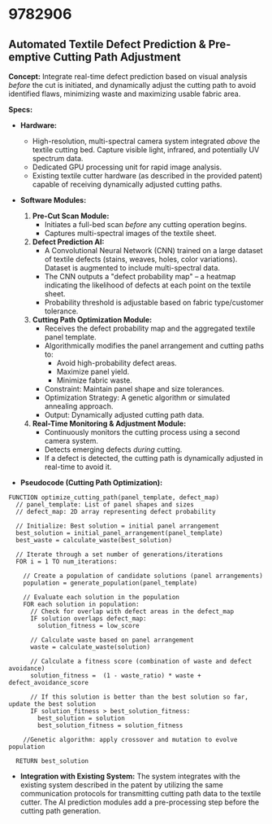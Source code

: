 # 9782906

## Automated Textile Defect Prediction & Pre-emptive Cutting Path Adjustment

**Concept:** Integrate real-time defect prediction based on visual analysis *before* the cut is initiated, and dynamically adjust the cutting path to avoid identified flaws, minimizing waste and maximizing usable fabric area.

**Specs:**

*   **Hardware:**
    *   High-resolution, multi-spectral camera system integrated *above* the textile cutting bed. Capture visible light, infrared, and potentially UV spectrum data.
    *   Dedicated GPU processing unit for rapid image analysis.
    *   Existing textile cutter hardware (as described in the provided patent) capable of receiving dynamically adjusted cutting paths.

*   **Software Modules:**
    1.  **Pre-Cut Scan Module:**
        *   Initiates a full-bed scan *before* any cutting operation begins.
        *   Captures multi-spectral images of the textile sheet.
    2.  **Defect Prediction AI:**
        *   A Convolutional Neural Network (CNN) trained on a large dataset of textile defects (stains, weaves, holes, color variations). Dataset is augmented to include multi-spectral data.
        *   The CNN outputs a "defect probability map" – a heatmap indicating the likelihood of defects at each point on the textile sheet.
        *   Probability threshold is adjustable based on fabric type/customer tolerance.
    3.  **Cutting Path Optimization Module:**
        *   Receives the defect probability map and the aggregated textile panel template.
        *   Algorithmically modifies the panel arrangement and cutting paths to:
            *   Avoid high-probability defect areas.
            *   Maximize panel yield.
            *   Minimize fabric waste.
        *   Constraint: Maintain panel shape and size tolerances.
        *   Optimization Strategy:  A genetic algorithm or simulated annealing approach.
        *   Output: Dynamically adjusted cutting path data.
    4.  **Real-Time Monitoring & Adjustment Module:**
        *   Continuously monitors the cutting process using a second camera system.
        *   Detects emerging defects *during* cutting.
        *   If a defect is detected, the cutting path is dynamically adjusted in real-time to avoid it.

*   **Pseudocode (Cutting Path Optimization):**

```
FUNCTION optimize_cutting_path(panel_template, defect_map)
  // panel_template: List of panel shapes and sizes
  // defect_map: 2D array representing defect probability

  // Initialize: Best solution = initial panel arrangement
  best_solution = initial_panel_arrangement(panel_template)
  best_waste = calculate_waste(best_solution)

  // Iterate through a set number of generations/iterations
  FOR i = 1 TO num_iterations:

    // Create a population of candidate solutions (panel arrangements)
    population = generate_population(panel_template)

    // Evaluate each solution in the population
    FOR each solution in population:
      // Check for overlap with defect areas in the defect_map
      IF solution overlaps defect_map:
        solution_fitness = low_score

      // Calculate waste based on panel arrangement
      waste = calculate_waste(solution)

      // Calculate a fitness score (combination of waste and defect avoidance)
      solution_fitness =  (1 - waste_ratio) * waste + defect_avoidance_score

      // If this solution is better than the best solution so far, update the best solution
      IF solution_fitness > best_solution_fitness:
        best_solution = solution
        best_solution_fitness = solution_fitness

    //Genetic algorithm: apply crossover and mutation to evolve population

  RETURN best_solution
```

*   **Integration with Existing System:** The system integrates with the existing system described in the patent by utilizing the same communication protocols for transmitting cutting path data to the textile cutter. The AI prediction modules add a pre-processing step before the cutting path generation.